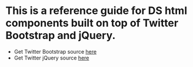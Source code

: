 # This is a reference guide for DS html components built on top of Twitter Bootstrap and jQuery.
- Get Twitter Bootstrap source [here](https://getbootstrap.com/)
- Get Twitter jQuery source [here](https://code.jquery.com/jquery-3.2.1.js)
